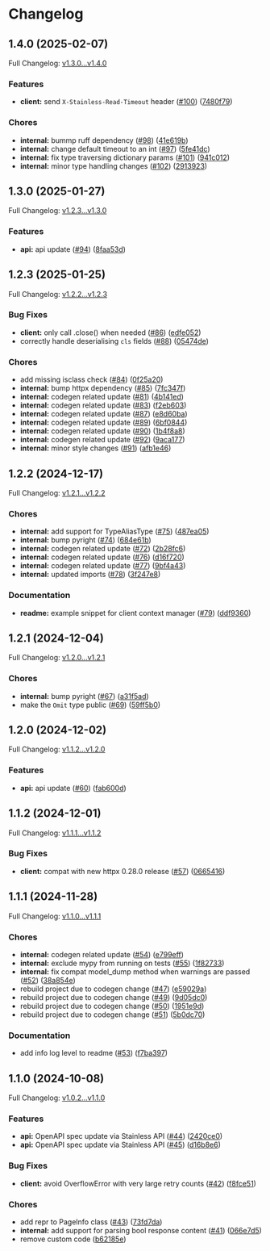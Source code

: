 # Changelog

## 1.4.0 (2025-02-07)

Full Changelog: [v1.3.0...v1.4.0](https://github.com/lumalabs/lumaai-python/compare/v1.3.0...v1.4.0)

### Features

* **client:** send `X-Stainless-Read-Timeout` header ([#100](https://github.com/lumalabs/lumaai-python/issues/100)) ([7480f79](https://github.com/lumalabs/lumaai-python/commit/7480f79ca503c4ee5005eec52db090c29cd61547))


### Chores

* **internal:** bummp ruff dependency ([#98](https://github.com/lumalabs/lumaai-python/issues/98)) ([41e619b](https://github.com/lumalabs/lumaai-python/commit/41e619b49f434efe1ab2ab1043d63ccf4e304bc7))
* **internal:** change default timeout to an int ([#97](https://github.com/lumalabs/lumaai-python/issues/97)) ([5fe41dc](https://github.com/lumalabs/lumaai-python/commit/5fe41dc009c55c3ae8d19317c7ab85fcce26f8e0))
* **internal:** fix type traversing dictionary params ([#101](https://github.com/lumalabs/lumaai-python/issues/101)) ([941c012](https://github.com/lumalabs/lumaai-python/commit/941c0125bb9d081ee3491d5b010ec0aa93f65cc7))
* **internal:** minor type handling changes ([#102](https://github.com/lumalabs/lumaai-python/issues/102)) ([2913923](https://github.com/lumalabs/lumaai-python/commit/2913923d103c17f1e117bf96c35a940cafd43f8d))

## 1.3.0 (2025-01-27)

Full Changelog: [v1.2.3...v1.3.0](https://github.com/lumalabs/lumaai-python/compare/v1.2.3...v1.3.0)

### Features

* **api:** api update ([#94](https://github.com/lumalabs/lumaai-python/issues/94)) ([8faa53d](https://github.com/lumalabs/lumaai-python/commit/8faa53dfdb2b7e6899fa2c08dd5a3bf7f15160be))

## 1.2.3 (2025-01-25)

Full Changelog: [v1.2.2...v1.2.3](https://github.com/lumalabs/lumaai-python/compare/v1.2.2...v1.2.3)

### Bug Fixes

* **client:** only call .close() when needed ([#86](https://github.com/lumalabs/lumaai-python/issues/86)) ([edfe052](https://github.com/lumalabs/lumaai-python/commit/edfe052f365e25084dc5fc3fcd6536e8ca7caad8))
* correctly handle deserialising `cls` fields ([#88](https://github.com/lumalabs/lumaai-python/issues/88)) ([05474de](https://github.com/lumalabs/lumaai-python/commit/05474de956b6fbf237a5024fe1bf52c43619ab49))


### Chores

* add missing isclass check ([#84](https://github.com/lumalabs/lumaai-python/issues/84)) ([0f25a20](https://github.com/lumalabs/lumaai-python/commit/0f25a2007de69c2c86fdf6ce3cd354a68371d06f))
* **internal:** bump httpx dependency ([#85](https://github.com/lumalabs/lumaai-python/issues/85)) ([7fc347f](https://github.com/lumalabs/lumaai-python/commit/7fc347ff9d25901b1066feeddcf7992db392486d))
* **internal:** codegen related update ([#81](https://github.com/lumalabs/lumaai-python/issues/81)) ([4b141ed](https://github.com/lumalabs/lumaai-python/commit/4b141ed4e9dc448a5f5a4365d90d251ecd3f4534))
* **internal:** codegen related update ([#83](https://github.com/lumalabs/lumaai-python/issues/83)) ([f2eb603](https://github.com/lumalabs/lumaai-python/commit/f2eb603e6f936ee987d1dcdcee7126d0fdb16111))
* **internal:** codegen related update ([#87](https://github.com/lumalabs/lumaai-python/issues/87)) ([e8d60ba](https://github.com/lumalabs/lumaai-python/commit/e8d60ba7d411d640610462fc792612e9ecc22365))
* **internal:** codegen related update ([#89](https://github.com/lumalabs/lumaai-python/issues/89)) ([6bf0844](https://github.com/lumalabs/lumaai-python/commit/6bf0844b8601e49697e7ac0552333e1a271a4be3))
* **internal:** codegen related update ([#90](https://github.com/lumalabs/lumaai-python/issues/90)) ([1b4f8a8](https://github.com/lumalabs/lumaai-python/commit/1b4f8a88c251437472e41a4ed44c827ceb5cbcf8))
* **internal:** codegen related update ([#92](https://github.com/lumalabs/lumaai-python/issues/92)) ([9aca177](https://github.com/lumalabs/lumaai-python/commit/9aca177ee2028c96b47ec79c660ff6c1de335470))
* **internal:** minor style changes ([#91](https://github.com/lumalabs/lumaai-python/issues/91)) ([afb1e46](https://github.com/lumalabs/lumaai-python/commit/afb1e468f2f65ed5a8ab6e9ba2654a801ac813a4))

## 1.2.2 (2024-12-17)

Full Changelog: [v1.2.1...v1.2.2](https://github.com/lumalabs/lumaai-python/compare/v1.2.1...v1.2.2)

### Chores

* **internal:** add support for TypeAliasType ([#75](https://github.com/lumalabs/lumaai-python/issues/75)) ([487ea05](https://github.com/lumalabs/lumaai-python/commit/487ea05a5a5a1e25d311049b58c43e0b781fcb11))
* **internal:** bump pyright ([#74](https://github.com/lumalabs/lumaai-python/issues/74)) ([684e61b](https://github.com/lumalabs/lumaai-python/commit/684e61b45dd704c13b38585a307a1fbc39796fe5))
* **internal:** codegen related update ([#72](https://github.com/lumalabs/lumaai-python/issues/72)) ([2b28fc6](https://github.com/lumalabs/lumaai-python/commit/2b28fc615f654f7b87efc24f712390be53775141))
* **internal:** codegen related update ([#76](https://github.com/lumalabs/lumaai-python/issues/76)) ([d16f720](https://github.com/lumalabs/lumaai-python/commit/d16f720b4c14d5de970808840e1621924a7bd1fa))
* **internal:** codegen related update ([#77](https://github.com/lumalabs/lumaai-python/issues/77)) ([9bf4a43](https://github.com/lumalabs/lumaai-python/commit/9bf4a435ac0be28c6db5fb2950ff650e1584332a))
* **internal:** updated imports ([#78](https://github.com/lumalabs/lumaai-python/issues/78)) ([3f247e8](https://github.com/lumalabs/lumaai-python/commit/3f247e8c1f1be4927bbc85d51f12de6ab7308496))


### Documentation

* **readme:** example snippet for client context manager ([#79](https://github.com/lumalabs/lumaai-python/issues/79)) ([ddf9360](https://github.com/lumalabs/lumaai-python/commit/ddf9360a133c06f5ff1271cea46ec202c2b989cb))

## 1.2.1 (2024-12-04)

Full Changelog: [v1.2.0...v1.2.1](https://github.com/lumalabs/lumaai-python/compare/v1.2.0...v1.2.1)

### Chores

* **internal:** bump pyright ([#67](https://github.com/lumalabs/lumaai-python/issues/67)) ([a31f5ad](https://github.com/lumalabs/lumaai-python/commit/a31f5ad57c6c44f794c68b7eb946a35a8195961d))
* make the `Omit` type public ([#69](https://github.com/lumalabs/lumaai-python/issues/69)) ([59ff5b0](https://github.com/lumalabs/lumaai-python/commit/59ff5b0d9d6aef5a8f79034f86454f498803ef6c))

## 1.2.0 (2024-12-02)

Full Changelog: [v1.1.2...v1.2.0](https://github.com/lumalabs/lumaai-python/compare/v1.1.2...v1.2.0)

### Features

* **api:** api update ([#60](https://github.com/lumalabs/lumaai-python/issues/60)) ([fab600d](https://github.com/lumalabs/lumaai-python/commit/fab600d43fbacd8d1bdeef6b1a657fcbb5ffed82))

## 1.1.2 (2024-12-01)

Full Changelog: [v1.1.1...v1.1.2](https://github.com/lumalabs/lumaai-python/compare/v1.1.1...v1.1.2)

### Bug Fixes

* **client:** compat with new httpx 0.28.0 release ([#57](https://github.com/lumalabs/lumaai-python/issues/57)) ([0665416](https://github.com/lumalabs/lumaai-python/commit/06654167cd1dfcaf6f759ef10a2a4806f207f2bb))

## 1.1.1 (2024-11-28)

Full Changelog: [v1.1.0...v1.1.1](https://github.com/lumalabs/lumaai-python/compare/v1.1.0...v1.1.1)

### Chores

* **internal:** codegen related update ([#54](https://github.com/lumalabs/lumaai-python/issues/54)) ([e799eff](https://github.com/lumalabs/lumaai-python/commit/e799efff8b54359b6f065c704a283f336037c0b2))
* **internal:** exclude mypy from running on tests ([#55](https://github.com/lumalabs/lumaai-python/issues/55)) ([1f82733](https://github.com/lumalabs/lumaai-python/commit/1f827331631f05ebefabf372398536a75291b658))
* **internal:** fix compat model_dump method when warnings are passed ([#52](https://github.com/lumalabs/lumaai-python/issues/52)) ([38a854e](https://github.com/lumalabs/lumaai-python/commit/38a854ecee6fcf8373d0c024242b6949e5fb11b4))
* rebuild project due to codegen change ([#47](https://github.com/lumalabs/lumaai-python/issues/47)) ([e59029a](https://github.com/lumalabs/lumaai-python/commit/e59029af7a089ae322f230365309b76579a4e336))
* rebuild project due to codegen change ([#49](https://github.com/lumalabs/lumaai-python/issues/49)) ([9d05dc0](https://github.com/lumalabs/lumaai-python/commit/9d05dc05ba43a236d369c75926f199d31df17d46))
* rebuild project due to codegen change ([#50](https://github.com/lumalabs/lumaai-python/issues/50)) ([1951e9d](https://github.com/lumalabs/lumaai-python/commit/1951e9d82921d41675d32e4e0406fae05e4c20eb))
* rebuild project due to codegen change ([#51](https://github.com/lumalabs/lumaai-python/issues/51)) ([5b0dc70](https://github.com/lumalabs/lumaai-python/commit/5b0dc702a4394e9ae3d5d32c1c14066e091f1f28))


### Documentation

* add info log level to readme ([#53](https://github.com/lumalabs/lumaai-python/issues/53)) ([f7ba397](https://github.com/lumalabs/lumaai-python/commit/f7ba397b039b460ee377b6eddd5c5c6f2fa7487f))

## 1.1.0 (2024-10-08)

Full Changelog: [v1.0.2...v1.1.0](https://github.com/lumalabs/lumaai-python/compare/v1.0.2...v1.1.0)

### Features

* **api:** OpenAPI spec update via Stainless API ([#44](https://github.com/lumalabs/lumaai-python/issues/44)) ([2420ce0](https://github.com/lumalabs/lumaai-python/commit/2420ce0da8c9b46a37f85344df7ca090e3118f5b))
* **api:** OpenAPI spec update via Stainless API ([#45](https://github.com/lumalabs/lumaai-python/issues/45)) ([d16b8e6](https://github.com/lumalabs/lumaai-python/commit/d16b8e6d783510924e90faab1ed0967bb060d604))


### Bug Fixes

* **client:** avoid OverflowError with very large retry counts ([#42](https://github.com/lumalabs/lumaai-python/issues/42)) ([f8fce51](https://github.com/lumalabs/lumaai-python/commit/f8fce51fad45155c26999b9eaca3616e770fd98d))


### Chores

* add repr to PageInfo class ([#43](https://github.com/lumalabs/lumaai-python/issues/43)) ([73fd7da](https://github.com/lumalabs/lumaai-python/commit/73fd7dac856b86587968807d5d26a5c0923c9161))
* **internal:** add support for parsing bool response content ([#41](https://github.com/lumalabs/lumaai-python/issues/41)) ([066e7d5](https://github.com/lumalabs/lumaai-python/commit/066e7d5343adbfa2dd91323e8ce0111c5e169d3a))
* remove custom code ([b62185e](https://github.com/lumalabs/lumaai-python/commit/b62185ec6ff7e4ffe398053ffb63a370dcdaa500))
